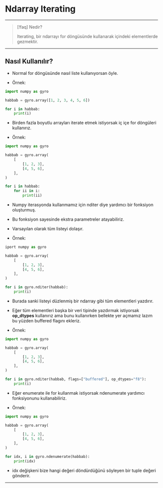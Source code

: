 # Ndarray Iterating

---

> [!faq] Nedir?
>
> Iterating, bir ndarrayı for döngüsünde kullanarak
> içindeki elementlerde gezmektir.

---

## Nasıl Kullanılır?

- Normal for döngüsünde nasıl liste kullanıyorsan öyle.

- Örnek:

```python
import numpy as gyro

habbab = gyro.array([1, 2, 3, 4, 5, 6])

for i in habbab:
    print(i)
```

- Birden fazla boyutlu arrayları iterate etmek istiyorsak
  iç içe for döngüleri kullanırız.

- Örnek:

```python
import numpy as gyro

habbab = gyro.array(
    [
        [1, 2, 3],
        [4, 5, 6],
    ],
)

for i in habbab:
    for ii in i:
        print(ii)
```

- Numpy iterasyonda kullanmamız için nditer diye yardımcı bir
  fonksiyon oluşturmuş.
- Bu fonksiyon sayesinde ekstra parametreler atayabiliriz.
- Varsayılan olarak tüm listeyi dolaşır.

- Örnek:

```python
iport numpy as gyro

habbab = gyro.array(
    [
        [1, 2, 3],
        [4, 5, 6],
    ],
)

for i in gyro.nditer(habbab):
    print(i)
```

- Burada sanki listeyi düzlenmiş bir ndarray gibi
  tüm elementleri yazdırır.

- Eğer tüm elementleri başka bir veri tipinde yazdırmak
  istiyorsak **op_dtypes** kullanırız ama bunu kullanırken
  bellekte yer açmamız lazım bu yüzden buffered flagını ekleriz.

- Örnek:

```python
import numpy as gyro

habbab = gyro.array(
    [
        [1, 2, 3],
        [4, 5, 6],
    ],
)

for i in gyro.nditer(habbab, flags=["buffered"], op_dtypes="f8"):
    print(i)
```

- Eğer enumerate ile for kullanmak istiyorsak
  ndenumerate yardımcı fonksiyonunu kullanabiliriz.

- Örnek:

```python
import numpy as gyro

habbab = gyro.array(
    [
        [1, 2, 3],
        [4, 5, 6],
    ],
)

for idx, i in gyro.ndenumerate(habbab):
    print(idx)
```

- idx değişkeni bize hangi değeri döndürdüğünü
  söyleyen bir tuple değeri gönderir.

---
